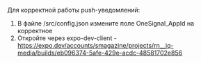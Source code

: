 Для корректной работы push-уведомлений:
1. В файле /src/config.json измените поле OneSignal_AppId на корректное 
2. Откройте через expo-dev-client - https://expo.dev/accounts/smagazine/projects/rn__iq-media/builds/eb096374-5afe-429e-acdc-48581702e856
